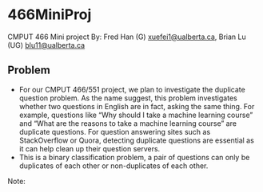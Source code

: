 # 466MiniProj
CMPUT 466 Mini project
By: Fred Han (G) <xuefei1@ualberta.ca>, Brian Lu (UG) <blu11@ualberta.ca>
## Problem
- For our CMPUT 466/551 project, we plan to investigate the duplicate question problem. As the
name suggest, this problem investigates whether two questions in English are in fact, asking the
same thing. For example, questions like “Why should I take a machine learning course” and
“What are the reasons to take a machine learning course” are duplicate questions. For question
answering sites such as StackOverflow or Quora, detecting duplicate questions are essential as
it can help clean up their question servers.
- This is a binary classification problem, a pair of questions can only be duplicates of each other
or non-duplicates of each other.

Note: 
